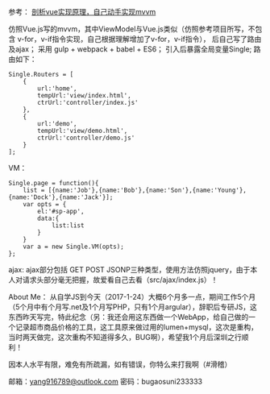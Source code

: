 参考：
	[剖析vue实现原理，自己动手实现mvvm](https://github.com/DMQ/mvvm)

仿照Vue.js写的mvvm，其中ViewModel与Vue.js类似（仿照参考项目所写，不包含 v-for，v-if指令实现，自己根据理解增加了v-for，v-if指令），
后自己写了路由及ajax；
采用 gulp + webpack + babel + ES6；
引入后暴露全局变量Single;
路由如下：

    Single.Routers = [
		{
			url:'home',
			tempUrl:'view/index.html',
			ctrUrl:'controller/index.js'
		},
		{
			url:'demo',
			tempUrl:'view/demo.html',
			ctrUrl:'controller/demo.js'
		}
	];
VM：

    Single.page = function(){
		list = [{name:'Job'},{name:'Bob'},{name:'Son'},{name:'Young'},{name:'Dock'},{name:'Jack'}];
		var opts = {
			el:'#sp-app',
			data:{
				list:list
			}
		}
		var a = new Single.VM(opts);
	};
ajax:
	ajax部分包括 GET POST JSONP三种类型，使用方法仿照jquery，由于本人对请求头部分毫无把握，故爱看自己去看（src/ajax/index.js）！

About Me：
	从自学JS到今天（2017-1-24）大概6个月多一点，期间工作5个月（5个月中有个月写.net及1个月写PHP，只有1个月argular），辞职后专研JS，这东西昨天写完，特此纪念（另：我还会用这东西做一个WebApp，给自己做的一个记录超市商品价格的工具，这工具原来做过用的lumen+mysql，这次是重构，当时两天做完，这次重构不知道得多久，BUG啊），希望我1个月后深圳之行顺利！

因本人水平有限，难免有所疏漏，如有错误，你特么来打我啊（#滑稽）

邮箱：[yang916789@outlook.com](yang916789@outlook.com)
密码：bugaosuni233333
 
